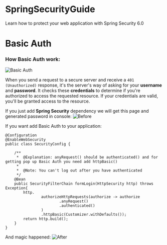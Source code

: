 # SpringSecurityGuide
Learn how to protect your web application with Spring Security 6.0

# Basic Auth
### How Basic Auth work:
![Basic Auth](https://github.com/BykaWF/SpringSecurityGuide/assets/119706327/a3d0a8eb-e7ab-48e2-8f43-6abdab695b75)

When you send a request to a secure server and receive a `401 (Unauthorized)` response, it's the server's way of asking for your **username** and **password**. It checks these **credentials** to determine if you're authorized to access the requested resource. If your credentials are valid, you'll be granted access to the resource.


If you just add **Spring Security** dependency we will get this page and generated password in console:
![Before](https://github.com/BykaWF/SpringSecurityGuide/assets/119706327/b9b83016-50f4-4265-b1b8-743c4985fa9b)

If you want add Basic Auth to your application:
```
@Configuration
@EnableWebSecurity
public class SecurityConfig {

    /**
     *  @Explanation: anyRequest() should be authenticated() and for getting pop up Basic Auth you need add httpBasic()
     *
     *  @Note: You can't log out after you have authenticated
     */
    @Bean
    public SecurityFilterChain formLogin(HttpSecurity http) throws Exception{
        http.
                authorizeHttpRequests(authorize -> authorize
                        .anyRequest()
                        .authenticated()
                )
                .httpBasic(Customizer.withDefaults());
        return http.build();
    }
}
```
And magic happened:
![After](https://github.com/BykaWF/SpringSecurityGuide/assets/119706327/753b8439-08f1-45c0-8a4b-0ad90920bd73)

